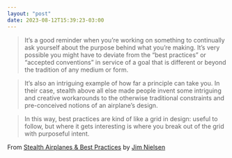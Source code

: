 ```yaml
---
layout: "post"
date: 2023-08-12T15:39:23-03:00
---
```


> It’s a good reminder when you’re working on something to continually ask yourself about the purpose behind what you’re making. It’s very possible you might have to deviate from the “best practices” or “accepted conventions” in service of a goal that is different or beyond the tradition of any medium or form.

> It’s also an intriguing example of how far a principle can take you. In their case, stealth above all else made people invent some intriguing and creative workarounds to the otherwise traditional constraints and pre-conceived notions of an airplane’s design.

> In this way, best practices are kind of like a grid in design: useful to follow, but where it gets interesting is where you break out of the grid with purposeful intent.

From [Stealth Airplanes & Best Practices](https://blog.jim-nielsen.com/2023/stealth-and-best-practices/) by [Jim Nielsen](https://www.jim-nielsen.com/)
